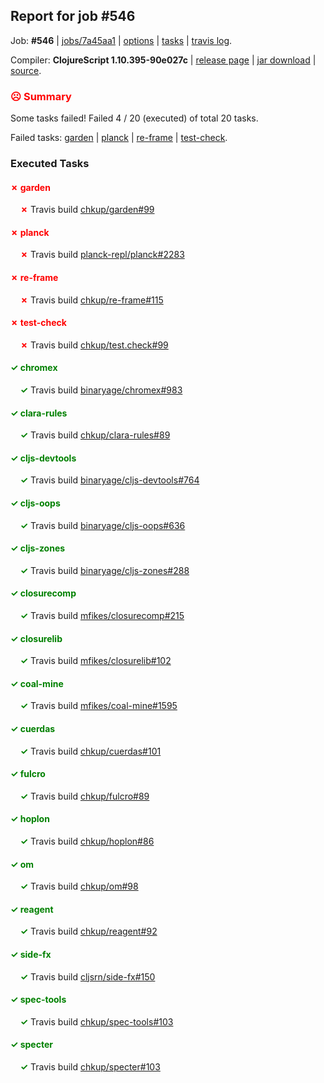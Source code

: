 ## Report for job #546

Job: **#546** | [jobs/7a45aa1](https://github.com/cljs-oss/canary/commit/7a45aa174112831ddaf06c04c86f5867b5b3a519) | [options](options.edn) | [tasks](tasks.edn) | [travis log](https://travis-ci.org/cljs-oss/canary/builds/422585351).

Compiler: **ClojureScript 1.10.395-90e027c** | [release page](https://github.com/cljs-oss/canary/releases/tag/r1.10.395-90e027c) | [jar download](https://github.com/cljs-oss/canary/releases/download/r1.10.395-90e027c/clojurescript-1.10.395-90e027c.jar) | [source](https://github.com/mfikes/clojurescript/commit/90e027ca8897cf44f0f78f64998c3ecc793e8ac8).

### <b style='color:red'>☹ Summary</b>

Some tasks failed! Failed 4 / 20 (executed) of total 20 tasks.

Failed tasks: [garden](#-garden) | [planck](#-planck) | [re-frame](#-re-frame) | [test-check](#-test-check).

### Executed Tasks

#### <b style='color:red'>&#x2717; garden</b>
&nbsp;&nbsp;&nbsp;&nbsp;<b style='color:red'>&#x2717;</b> Travis build [chkup/garden#99](https://travis-ci.org/chkup/garden/builds/422588750)<br>

#### <b style='color:red'>&#x2717; planck</b>
&nbsp;&nbsp;&nbsp;&nbsp;<b style='color:red'>&#x2717;</b> Travis build [planck-repl/planck#2283](https://travis-ci.org/planck-repl/planck/builds/422589005)<br>

#### <b style='color:red'>&#x2717; re-frame</b>
&nbsp;&nbsp;&nbsp;&nbsp;<b style='color:red'>&#x2717;</b> Travis build [chkup/re-frame#115](https://travis-ci.org/chkup/re-frame/builds/422588943)<br>

#### <b style='color:red'>&#x2717; test-check</b>
&nbsp;&nbsp;&nbsp;&nbsp;<b style='color:red'>&#x2717;</b> Travis build [chkup/test.check#99](https://travis-ci.org/chkup/test.check/builds/422589007)<br>

#### <b style='color:green'>&#x2713; chromex</b>
&nbsp;&nbsp;&nbsp;&nbsp;<b style='color:green'>&#x2713;</b> Travis build [binaryage/chromex#983](https://travis-ci.org/binaryage/chromex/builds/422588656)<br>

#### <b style='color:green'>&#x2713; clara-rules</b>
&nbsp;&nbsp;&nbsp;&nbsp;<b style='color:green'>&#x2713;</b> Travis build [chkup/clara-rules#89](https://travis-ci.org/chkup/clara-rules/builds/422588662)<br>

#### <b style='color:green'>&#x2713; cljs-devtools</b>
&nbsp;&nbsp;&nbsp;&nbsp;<b style='color:green'>&#x2713;</b> Travis build [binaryage/cljs-devtools#764](https://travis-ci.org/binaryage/cljs-devtools/builds/422588673)<br>

#### <b style='color:green'>&#x2713; cljs-oops</b>
&nbsp;&nbsp;&nbsp;&nbsp;<b style='color:green'>&#x2713;</b> Travis build [binaryage/cljs-oops#636](https://travis-ci.org/binaryage/cljs-oops/builds/422588677)<br>

#### <b style='color:green'>&#x2713; cljs-zones</b>
&nbsp;&nbsp;&nbsp;&nbsp;<b style='color:green'>&#x2713;</b> Travis build [binaryage/cljs-zones#288](https://travis-ci.org/binaryage/cljs-zones/builds/422588679)<br>

#### <b style='color:green'>&#x2713; closurecomp</b>
&nbsp;&nbsp;&nbsp;&nbsp;<b style='color:green'>&#x2713;</b> Travis build [mfikes/closurecomp#215](https://travis-ci.org/mfikes/closurecomp/builds/422588706)<br>

#### <b style='color:green'>&#x2713; closurelib</b>
&nbsp;&nbsp;&nbsp;&nbsp;<b style='color:green'>&#x2713;</b> Travis build [mfikes/closurelib#102](https://travis-ci.org/mfikes/closurelib/builds/422588716)<br>

#### <b style='color:green'>&#x2713; coal-mine</b>
&nbsp;&nbsp;&nbsp;&nbsp;<b style='color:green'>&#x2713;</b> Travis build [mfikes/coal-mine#1595](https://travis-ci.org/mfikes/coal-mine/builds/422588698)<br>

#### <b style='color:green'>&#x2713; cuerdas</b>
&nbsp;&nbsp;&nbsp;&nbsp;<b style='color:green'>&#x2713;</b> Travis build [chkup/cuerdas#101](https://travis-ci.org/chkup/cuerdas/builds/422588720)<br>

#### <b style='color:green'>&#x2713; fulcro</b>
&nbsp;&nbsp;&nbsp;&nbsp;<b style='color:green'>&#x2713;</b> Travis build [chkup/fulcro#89](https://travis-ci.org/chkup/fulcro/builds/422588754)<br>

#### <b style='color:green'>&#x2713; hoplon</b>
&nbsp;&nbsp;&nbsp;&nbsp;<b style='color:green'>&#x2713;</b> Travis build [chkup/hoplon#86](https://travis-ci.org/chkup/hoplon/builds/422588797)<br>

#### <b style='color:green'>&#x2713; om</b>
&nbsp;&nbsp;&nbsp;&nbsp;<b style='color:green'>&#x2713;</b> Travis build [chkup/om#98](https://travis-ci.org/chkup/om/builds/422588801)<br>

#### <b style='color:green'>&#x2713; reagent</b>
&nbsp;&nbsp;&nbsp;&nbsp;<b style='color:green'>&#x2713;</b> Travis build [chkup/reagent#92](https://travis-ci.org/chkup/reagent/builds/422588807)<br>

#### <b style='color:green'>&#x2713; side-fx</b>
&nbsp;&nbsp;&nbsp;&nbsp;<b style='color:green'>&#x2713;</b> Travis build [cljsrn/side-fx#150](https://travis-ci.org/cljsrn/side-fx/builds/422588868)<br>

#### <b style='color:green'>&#x2713; spec-tools</b>
&nbsp;&nbsp;&nbsp;&nbsp;<b style='color:green'>&#x2713;</b> Travis build [chkup/spec-tools#103](https://travis-ci.org/chkup/spec-tools/builds/422588932)<br>

#### <b style='color:green'>&#x2713; specter</b>
&nbsp;&nbsp;&nbsp;&nbsp;<b style='color:green'>&#x2713;</b> Travis build [chkup/specter#103](https://travis-ci.org/chkup/specter/builds/422588860)<br>